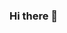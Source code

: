 ### Hi there 👋

<!--
**Daulet02/Daulet02** is a ✨ _special_ ✨ repository because its `README.md` (this file) appears on your GitHub profile.

[![Anurag's GitHub stats](https://github-readme-stats.vercel.app/api?username=Daulet02)]

![Anurag's GitHub stats](https://github-readme-stats.vercel.app/api?username=Daulet02&count_private=true)

![Anurag's GitHub stats](https://github-readme-stats.vercel.app/api?username=Daulet02&show_icons=true)

![Anurag's GitHub stats](https://github-readme-stats.vercel.app/api?username=Daulet02&show_icons=true&theme=tokyonight)

[![Readme Card](https://github-readme-stats.vercel.app/api/pin/?username=Daulet02&repo=github-readme-stats)]

[![Top Langs](https://github-readme-stats.vercel.app/api/top-langs/?username=Daulet02)]

[![Top Langs](https://github-readme-stats.vercel.app/api/top-langs/?username=Daulet02&exclude_repo=github-readme-stats,Daulet02.github.io)]

[![Top Langs](https://github-readme-stats.vercel.app/api/top-langs/?username=Daulet02&langs_count=8)]

[![Top Langs](https://github-readme-stats.vercel.app/api/top-langs/?username=Daulet02&layout=compact)]

[![willianrod's wakatime stats](https://github-readme-stats.vercel.app/api/wakatime?username=Daulet02)]


Here are some ideas to get you started:

- 🔭 I’m currently working on ...
- 🌱 I’m currently learning ...
- 👯 I’m looking to collaborate on ...
- 🤔 I’m looking for help with ...
- 💬 Ask me about ...
- 📫 How to reach me: ...
- 😄 Pronouns: ...
- ⚡ Fun fact: ...
-->
